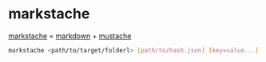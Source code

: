 # markstache

[markstache](https://github.com/Olian04/markstache) = [markdown](https://daringfireball.net/projects/markdown/syntax) + [mustache](https://mustache.github.io/)

```sh
markstache <path/to/target/folderl> [path/to/hash.json] [key=value...]
```